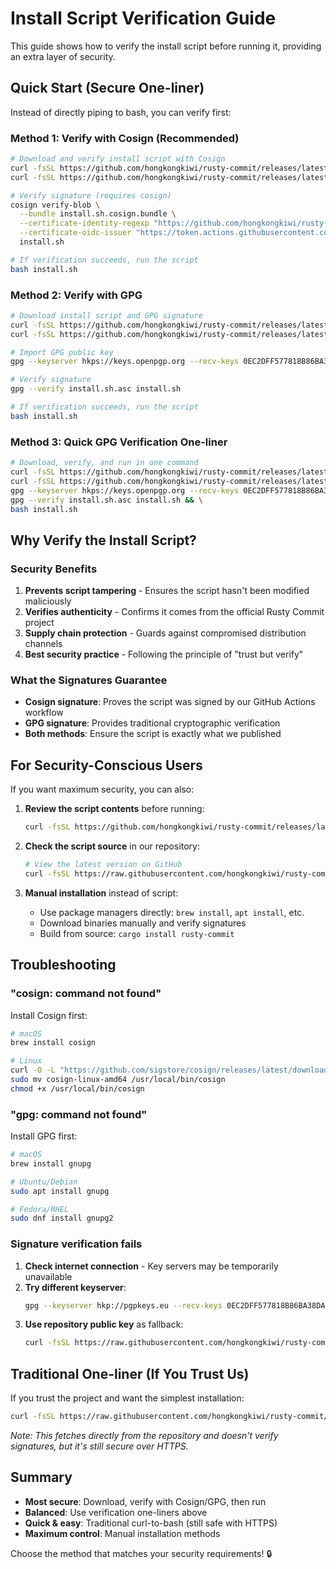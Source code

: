 # Install Script Verification Guide

This guide shows how to verify the install script before running it, providing an extra layer of security.

## Quick Start (Secure One-liner)

Instead of directly piping to bash, you can verify first:

### Method 1: Verify with Cosign (Recommended)
```bash
# Download and verify install script with Cosign
curl -fsSL https://github.com/hongkongkiwi/rusty-commit/releases/latest/download/install.sh -o install.sh
curl -fsSL https://github.com/hongkongkiwi/rusty-commit/releases/latest/download/install.sh.cosign.bundle -o install.sh.cosign.bundle

# Verify signature (requires cosign)
cosign verify-blob \
  --bundle install.sh.cosign.bundle \
  --certificate-identity-regexp "https://github.com/hongkongkiwi/rusty-commit/.github/workflows/release.yml@.*" \
  --certificate-oidc-issuer "https://token.actions.githubusercontent.com" \
  install.sh

# If verification succeeds, run the script
bash install.sh
```

### Method 2: Verify with GPG
```bash
# Download install script and GPG signature
curl -fsSL https://github.com/hongkongkiwi/rusty-commit/releases/latest/download/install.sh -o install.sh
curl -fsSL https://github.com/hongkongkiwi/rusty-commit/releases/latest/download/install.sh.asc -o install.sh.asc

# Import GPG public key
gpg --keyserver hkps://keys.openpgp.org --recv-keys 0EC2DFF577818B86BA38DA3F164E3F90E425B2AD

# Verify signature
gpg --verify install.sh.asc install.sh

# If verification succeeds, run the script
bash install.sh
```

### Method 3: Quick GPG Verification One-liner
```bash
# Download, verify, and run in one command
curl -fsSL https://github.com/hongkongkiwi/rusty-commit/releases/latest/download/install.sh -o install.sh && \
curl -fsSL https://github.com/hongkongkiwi/rusty-commit/releases/latest/download/install.sh.asc -o install.sh.asc && \
gpg --keyserver hkps://keys.openpgp.org --recv-keys 0EC2DFF577818B86BA38DA3F164E3F90E425B2AD && \
gpg --verify install.sh.asc install.sh && \
bash install.sh
```

## Why Verify the Install Script?

### Security Benefits
1. **Prevents script tampering** - Ensures the script hasn't been modified maliciously
2. **Verifies authenticity** - Confirms it comes from the official Rusty Commit project
3. **Supply chain protection** - Guards against compromised distribution channels
4. **Best security practice** - Following the principle of "trust but verify"

### What the Signatures Guarantee
- **Cosign signature**: Proves the script was signed by our GitHub Actions workflow
- **GPG signature**: Provides traditional cryptographic verification
- **Both methods**: Ensure the script is exactly what we published

## For Security-Conscious Users

If you want maximum security, you can also:

1. **Review the script contents** before running:
   ```bash
   curl -fsSL https://github.com/hongkongkiwi/rusty-commit/releases/latest/download/install.sh | less
   ```

2. **Check the script source** in our repository:
   ```bash
   # View the latest version on GitHub
   curl -fsSL https://raw.githubusercontent.com/hongkongkiwi/rusty-commit/main/install.sh | less
   ```

3. **Manual installation** instead of script:
   - Use package managers directly: `brew install`, `apt install`, etc.
   - Download binaries manually and verify signatures
   - Build from source: `cargo install rusty-commit`

## Troubleshooting

### "cosign: command not found"
Install Cosign first:
```bash
# macOS
brew install cosign

# Linux
curl -O -L "https://github.com/sigstore/cosign/releases/latest/download/cosign-linux-amd64"
sudo mv cosign-linux-amd64 /usr/local/bin/cosign
chmod +x /usr/local/bin/cosign
```

### "gpg: command not found"
Install GPG first:
```bash
# macOS
brew install gnupg

# Ubuntu/Debian
sudo apt install gnupg

# Fedora/RHEL
sudo dnf install gnupg2
```

### Signature verification fails
1. **Check internet connection** - Key servers may be temporarily unavailable
2. **Try different keyserver**:
   ```bash
   gpg --keyserver hkp://pgpkeys.eu --recv-keys 0EC2DFF577818B86BA38DA3F164E3F90E425B2AD
   ```
3. **Use repository public key** as fallback:
   ```bash
   curl -fsSL https://raw.githubusercontent.com/hongkongkiwi/rusty-commit/main/.github/rusty-commit-public-key.asc | gpg --import
   ```

## Traditional One-liner (If You Trust Us)

If you trust the project and want the simplest installation:
```bash
curl -fsSL https://raw.githubusercontent.com/hongkongkiwi/rusty-commit/main/install.sh | bash
```

*Note: This fetches directly from the repository and doesn't verify signatures, but it's still secure over HTTPS.*

## Summary

- **Most secure**: Download, verify with Cosign/GPG, then run
- **Balanced**: Use verification one-liners above
- **Quick & easy**: Traditional curl-to-bash (still safe with HTTPS)
- **Maximum control**: Manual installation methods

Choose the method that matches your security requirements! 🔒
